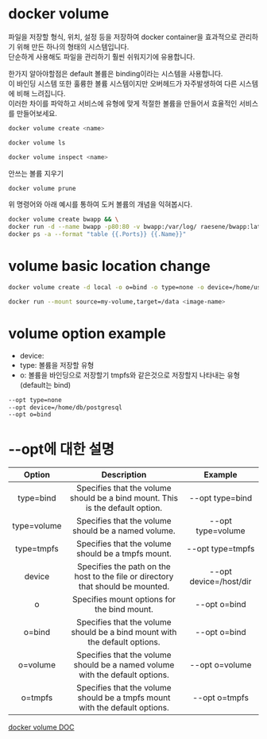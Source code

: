 # docker volume
파일을 저장할 형식, 위치, 설정 등을 저장하여 docker container을 효과적으로 관리하기 위해 만든 하나의 형태의 시스템입니다.  
단순하게 사용해도 파일을 관리하기 훨씬 쉬워지기에 유용합니다.  
  
한가지 알아야할점은 default 볼륨은 binding이라는 시스템을 사용합니다.  
이 바인딩 시스템 또한 훌륭한 볼륨 시스템이지만 오버헤드가 자주발생하여 다른 시스템에 비해 느려집니다.  
이러한 차이를 파악하고 서비스에 유형에 맞게 적절한 볼륨을 만들어서 효율적인 서비스를 만들어보세요.  


``` bash
docker volume create <name>
```

``` bash
docker volume ls
```

``` bash
docker volume inspect <name>
```

안쓰는 볼륨 지우기  
``` bash
docker volume prune
```

위 명령어와 아래 예시를 통하여 도커 볼륨의 개념을 익혀봅시다.  
``` bash
docker volume create bwapp && \
docker run -d --name bwapp -p80:80 -v bwapp:/var/log/ raesene/bwapp:latest && \
docker ps -a --format "table {{.Ports}} {{.Name}}"
```


# volume basic location change

``` bash
docker volume create -d local -o o=bind -o type=none -o device=/home/user/data my-volume
```

``` bash
docker run --mount source=my-volume,target=/data <image-name>
```

# volume option example

* device: 
* type: 볼륨을 저장할 유형
* o: 볼륨을 바인딩으로 저장할기 tmpfs와 같은것으로 저장할지 나타내는 유형 (default는 bind)

``` bash
--opt type=none
--opt device=/home/db/postgresql
--opt o=bind
```

# --opt에 대한 설명

|    Option   |                                   Description                                   |         Example        |
|:-----------:|:-------------------------------------------------------------------------------:|:----------------------:|
| type=bind   | Specifies that the volume should be a bind mount. This is the default option.   | --opt type=bind        |
| type=volume | Specifies that the volume should be a named volume.                             | --opt type=volume      |
| type=tmpfs  | Specifies that the volume should be a tmpfs mount.                              | --opt type=tmpfs       |
| device      | Specifies the path on the host to the file or directory that should be mounted. | --opt device=/host/dir |
| o           | Specifies mount options for the bind mount.                                     | --opt o=bind           |
| o=bind      | Specifies that the volume should be a bind mount with the default options.      | --opt o=bind           |
| o=volume    | Specifies that the volume should be a named volume with the default options.    | --opt o=volume         |
| o=tmpfs     | Specifies that the volume should be a tmpfs mount with the default options.     | --opt o=tmpfs          |


[docker volume DOC](https://docs.docker.com/storage/volumes/)
